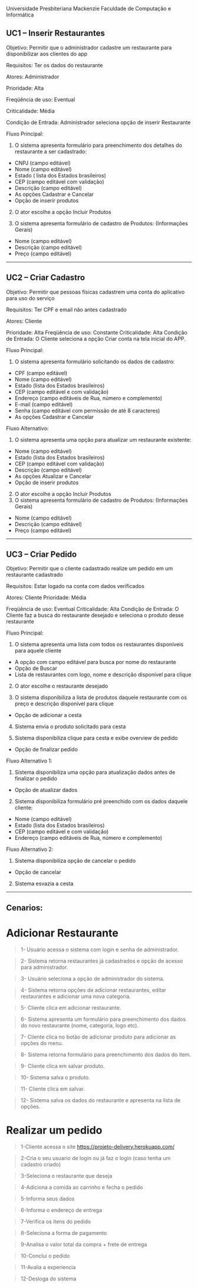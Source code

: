 Universidade Presbiteriana Mackenzie
Faculdade de Computação e Informática

## UC1 – Inserir Restaurantes

Objetivo: Permitir que o administrador cadastre um restaurante para disponibilizar aos clientes do app

Requisitos: Ter os dados do restaurante

Atores: Administrador

Prioridade: Alta

Freqüência de uso: Eventual

Criticalidade: Média

Condição de Entrada: Administrador seleciona opção de inserir Restaurante


Fluxo Principal: 

1. O sistema apresenta formulário para preenchimento dos detalhes
do restaurante a ser cadastrado:
- CNPJ (campo editável)
- Nome (campo editável)
- Estado (
lista dos Estados brasileiros)
- CEP (campo editável com validação)
- Descrição (campo editável)
- As opções Cadastrar e Cancelar
- Opção de inserir produtos

2. O ator escolhe a opção Incluir Produtos

3. O sistema apresenta formulário de cadastro de Produtos:
(Informações Gerais)
- Nome (campo editável)
- Descrição (campo editável)
- Preço (campo editável)

------------------

## UC2 – Criar Cadastro
Objetivo: Permitir que pessoas físicas cadastrem uma conta do aplicativo para uso do serviço

Requisitos: Ter CPF e email não antes cadastrado

Atores: Cliente

Prioridade: Alta
Freqüência de uso: Constante
Criticalidade: Alta
Condição de Entrada: O Cliente seleciona a opção Criar conta na tela inicial do APP.


Fluxo Principal:

1. O sistema apresenta formulário solicitando os dados de cadastro:
- CPF (campo editável)
- Nome (campo editável)
- Estado (lista dos Estados brasileiros)
- CEP (campo editável e com validação)
- Endereço (campo editáveis de Rua, número e complemento)
- E-mail (campo editável)
- Senha (campo editável com permissão de até 8 caracteres)
- As opções Cadastrar e Cancelar


Fluxo Alternativo:

1. O sistema apresenta uma opção para atualizar um restaurante
existente:
- Nome (campo editável)
- Estado (lista dos Estados brasileiros)
- CEP (campo editável com validação)
- Descrição (campo editável)
- As opções Atualizar e Cancelar
- Opção de inserir produtos
2. O ator escolhe a opção Incluir Produtos
3. O sistema apresenta formulário de cadastro de Produtos:
(Informações Gerais)
- Nome (campo editável)
- Descrição (campo editável)
- Preço (campo editável)
----------------

## UC3 – Criar Pedido
Objetivo: Permitir que o cliente cadastrado realize um pedido em um restaurante cadastrado

Requisitos: Estar logado na conta com dados verificados

Atores: Cliente
Prioridade: Média

Freqüência de uso: Eventual
Criticalidade: Alta
Condição de Entrada: O Cliente faz a busca do restaurante desejado e seleciona o produto desse restaurante


Fluxo Principal: 

1. O sistema apresenta uma lista com todos os restaurantes disponíveis para aquele cliente
- A opção com campo editável para busca por nome do restaurante
- Opção de Buscar
- Lista de restaurantes com logo, nome e descrição disponível para
clique

2. O ator escolhe o restaurante desejado

3. O sistema disponibiliza a lista de produtos daquele restaurante
com os preço e descrição disponível para clique
- Opção de adicionar a cesta

4. Sistema envia o produto solicitado para cesta

5. Sistema disponibiliza clique para cesta e exibe overview de pedido
- Opção de finalizar pedido

Fluxo Alternativo 1:

1. Sistema disponibiliza uma opção para atualização dados antes de
finalizar o pedido
- Opção de atualizar dados

2. Sistema disponibiliza formulário pré preenchido com os dados
daquele cliente:
- Nome (campo editável)
- Estado (lista dos Estados brasileiros)
- CEP (campo editável e com validação)
- Endereço (campo editáveis de Rua, número e complemento)

Fluxo Alternativo 2:
1. Sistema disponibiliza opção de cancelar o pedido
- Opção de cancelar

2. Sistema esvazia a cesta

----------------

## Cenarios:

 # Adicionar Restaurante
 > 1- Usuário acessa o sistema com login e senha de administrador.
 
 > 2- Sistema retorna restaurantes já cadastrados e opção de acesso para administrador.
 
 > 3- Usuário seleciona a opção de administrador do sistema.
 
 > 4- Sistema retorna opções de adicionar restaurantes, editar restaurantes e adicionar uma nova categoria.
 
 > 5- Cliente clica em adicionar restaurante.
 
 > 6- Sistema apresenta um formulário para preenchimento dos dados do novo restaurante (nome, categoria, logo etc).
 
 > 7- Cliente clica no botão de adicionar produto para adicionar as opções do menu.
 
 > 8- Sistema retorna formulário para preenchimento dos dados do item.
 
 > 9- Cliente clica em salvar produto.
 
 > 10- Sistema salva o produto.
 
 > 11- Cliente clica em salvar.
 
 > 12- Sistema salva os dados do restaurante e apresenta na lista de opções.
 
 
 # Realizar um pedido
> 1-Cliente acessa o site https://projeto-delivery.herokuapp.com/

 > 2-Cria o seu usuario de login ou já faz o login (caso tenha um cadastro criado)
 
 > 3-Seleciona o restaurante que deseja
 
 > 4-Adiciona a comida ao carrinho e fecha o pedido
 
 > 5-Informa seus dados
 
 > 6-Informa o endereço de entrega
 
 > 7-Verifica os itens do pedido
 
 > 8-Seleciona a forma de pagamento
 
 > 9-Analisa o valor total da compra + frete de entrega
 
 > 10-Conclui o pedido
 
 > 11-Avalia a experiencia
 
 > 12-Desloga do sistema
